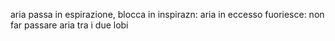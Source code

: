 aria passa in espirazione, blocca in inspirazn: aria in eccesso fuoriesce: non far passare aria tra i due lobi